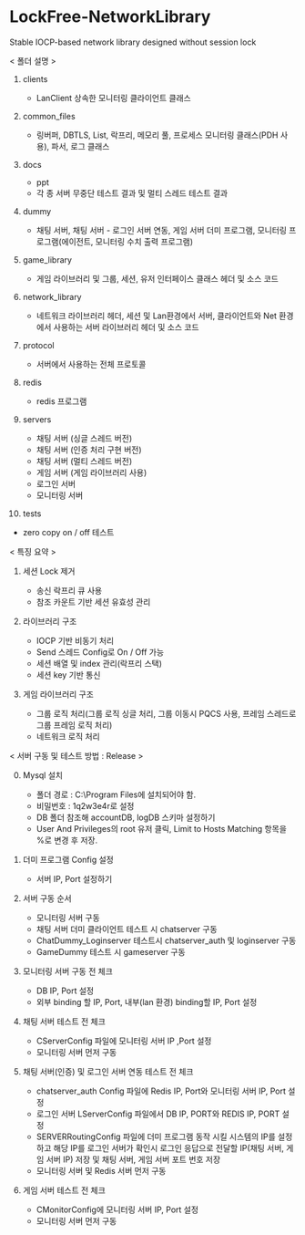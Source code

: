 # LockFree-NetworkLibrary
Stable IOCP-based network library designed without session lock

< 폴더 설명 >
1. clients
   - LanClient 상속한 모니터링 클라이언트 클래스
     
2. common_files
   - 링버퍼, DBTLS, List, 락프리, 메모리 풀, 프로세스 모니터링 클래스(PDH 사용), 파서, 로그 클래스
   
3. docs
   - ppt
   - 각 종 서버 무중단 테스트 결과 및 멀티 스레드 테스트 결과

4. dummy
   - 채팅 서버, 채팅 서버 - 로그인 서버 연동, 게임 서버 더미 프로그램, 모니터링 프로그램(에이전트, 모니터링 수치 출력 프로그램)
     
5. game_library
   - 게임 라이브러리 및 그룹, 세션, 유저 인터페이스 클래스 헤더 및 소스 코드
   
6. network_library
   - 네트워크 라이브러리 헤더, 세션 및 Lan환경에서 서버, 클라이언트와 Net 환경에서 사용하는 서버 라이브러리 헤더 및 소스 코드
   
7. protocol
   - 서버에서 사용하는 전체 프로토콜
     
8. redis
   - redis 프로그램 
     
9. servers
   - 채팅 서버 (싱글 스레드 버전)
   - 채팅 서버 (인증 처리 구현 버전)
   - 채팅 서버 (멀티 스레드 버전)
   - 게임 서버 (게임 라이브러리 사용)
   - 로그인 서버
   - 모니터링 서버
     
10. tests
   - zero copy on / off 테스트

< 특징 요약 >
1. 세션 Lock 제거
   - 송신 락프리 큐 사용
   - 참조 카운트 기반 세션 유효성 관리
     
2. 라이브러리 구조
   - IOCP 기반 비동기 처리
   - Send 스레드 Config로 On / Off 가능
   - 세션 배열 및 index 관리(락프리 스택)
   - 세션 key 기반 통신
     
3. 게임 라이브러리 구조
   - 그룹 로직 처리(그룹 로직 싱글 처리, 그룹 이동시 PQCS 사용, 프레임 스레드로 그룹 프레임 로직 처리)
   - 네트워크 로직 처리
  

< 서버 구동 및 테스트 방법 : Release >

0. Mysql 설치
   - 폴더 경로 : C:\Program Files에 설치되어야 함.
   - 비밀번호 : 1q2w3e4r로 설정
   - DB 폴더 참조해 accountDB, logDB 스키마 설정하기
   - User And Privileges의 root 유저 클릭, Limit to Hosts Matching 항목을 %로 변경 후 저장.

1. 더미 프로그램 Config 설정
   - 서버 IP, Port 설정하기

2. 서버 구동 순서
   - 모니터링 서버 구동
   - 채팅 서버 더미 클라이언트 테스트 시 chatserver 구동
   - ChatDummy_Loginserver 테스트시 chatserver_auth 및 loginserver 구동
   - GameDummy 테스트 시 gameserver 구동

3. 모니터링 서버 구동 전 체크
   - DB IP, Port 설정
   - 외부 binding 할 IP, Port, 내부(lan 환경) binding할 IP, Port 설정

4. 채팅 서버 테스트 전 체크
   - CServerConfig 파일에 모니터링 서버 IP ,Port 설정
   - 모니터링 서버 먼저 구동

5. 채팅 서버(인증) 및 로그인 서버 연동 테스트 전 체크
   - chatserver_auth Config 파일에 Redis IP, Port와 모니터링 서버 IP, Port 설정
   - 로그인 서버 LServerConfig 파일에서 DB IP, PORT와 REDIS IP, PORT 설정
   - SERVERRoutingConfig 파일에 더미 프로그램 동작 시킬 시스템의 IP를 설정하고 해당 IP를 로그인 서버가 확인시 로그인 응답으로 전달할 IP(채팅 서버, 게임 서버 IP) 저장 및 채팅 서버, 게임 서버 포트 번호 저장
   - 모니터링 서버 및 Redis 서버 먼저 구동
     
6. 게임 서버 테스트 전 체크
   - CMonitorConfig에 모니터링 서버 IP, Port 설정
   - 모니터링 서버 먼저 구동
    







